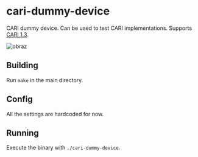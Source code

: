 # cari-dummy-device
CARI dummy device. Can be used to test CARI implementations. Supports [CARI 1.3](https://github.com/M17-Project/CARI/blob/main/docs/commands.md).

![obraz](https://github.com/user-attachments/assets/bdaa1e43-7f94-4fe4-b2f1-b77ac08fbc3c)

## Building
Run `make` in the main directory.

## Config
All the settings are hardcoded for now.

## Running
Execute the binary with `./cari-dummy-device`.
